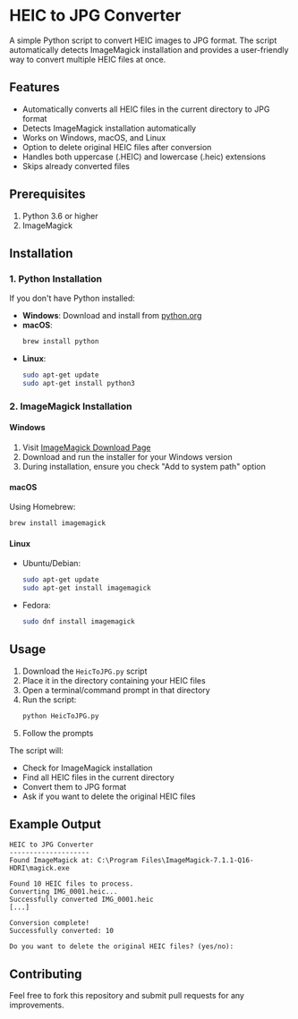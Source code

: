 # HEIC to JPG Converter

A simple Python script to convert HEIC images to JPG format. The script automatically detects ImageMagick installation and provides a user-friendly way to convert multiple HEIC files at once.

## Features

- Automatically converts all HEIC files in the current directory to JPG format
- Detects ImageMagick installation automatically
- Works on Windows, macOS, and Linux
- Option to delete original HEIC files after conversion
- Handles both uppercase (.HEIC) and lowercase (.heic) extensions
- Skips already converted files

## Prerequisites

1. Python 3.6 or higher
2. ImageMagick

## Installation

### 1. Python Installation

If you don't have Python installed:

- **Windows**: Download and install from [python.org](https://www.python.org/downloads/)
- **macOS**: 
  ```bash
  brew install python
  ```
- **Linux**:
  ```bash
  sudo apt-get update
  sudo apt-get install python3
  ```

### 2. ImageMagick Installation

#### Windows
1. Visit [ImageMagick Download Page](https://imagemagick.org/script/download.php)
2. Download and run the installer for your Windows version
3. During installation, ensure you check "Add to system path" option

#### macOS
Using Homebrew:
```bash
brew install imagemagick
```

#### Linux
- Ubuntu/Debian:
  ```bash
  sudo apt-get update
  sudo apt-get install imagemagick
  ```
- Fedora:
  ```bash
  sudo dnf install imagemagick
  ```

## Usage

1. Download the `HeicToJPG.py` script
2. Place it in the directory containing your HEIC files
3. Open a terminal/command prompt in that directory
4. Run the script:
   ```bash
   python HeicToJPG.py
   ```
5. Follow the prompts

The script will:
- Check for ImageMagick installation
- Find all HEIC files in the current directory
- Convert them to JPG format
- Ask if you want to delete the original HEIC files

## Example Output

```
HEIC to JPG Converter
--------------------
Found ImageMagick at: C:\Program Files\ImageMagick-7.1.1-Q16-HDRI\magick.exe

Found 10 HEIC files to process.
Converting IMG_0001.heic...
Successfully converted IMG_0001.heic
[...]

Conversion complete!
Successfully converted: 10

Do you want to delete the original HEIC files? (yes/no):
```

## Contributing

Feel free to fork this repository and submit pull requests for any improvements.


